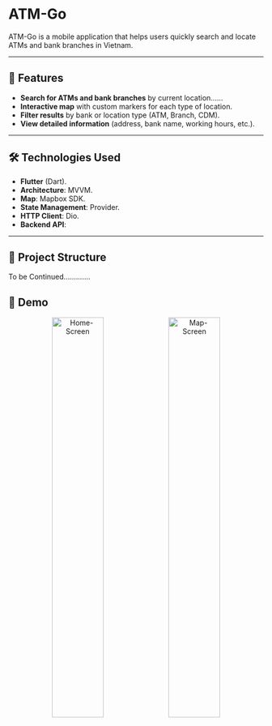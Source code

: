 # ATM-Go

ATM-Go is a mobile application that helps users quickly search and locate ATMs and bank branches in Vietnam.  

---

## 🚀 Features

- **Search for ATMs and bank branches** by current location......
- **Interactive map** with custom markers for each type of location.
- **Filter results** by bank or location type (ATM, Branch, CDM).
- **View detailed information** (address, bank name, working hours, etc.).

---

## 🛠️ Technologies Used

- **Flutter** (Dart).
- **Architecture**: MVVM.
- **Map**: Mapbox SDK.
- **State Management**: Provider.
- **HTTP Client**: Dio.
- **Backend API**: 

---

## 📂 Project Structure


To be Continued.............


## 🎥 Demo

<p align="center">
  <img src="assets/gif/demo1.gif" alt="Home-Screen" width="45%" />
  <img src="assets/gif/demo2.gif" alt="Map-Screen" width="45%" />
</p>